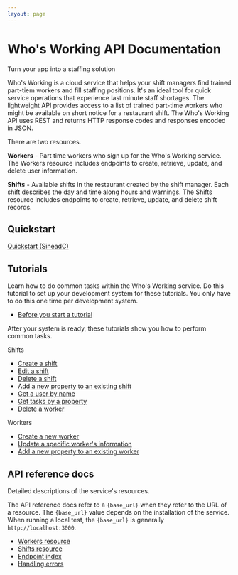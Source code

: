 ```yaml
---
layout: page
---
```


# Who's Working API Documentation

Turn your app into a staffing solution

Who's Working is a cloud service that helps your shift managers find trained part-tiem workers and fill staffing positions. It's an ideal tool for quick service operations that experience last minute staff shortages. The lightweight API provides access to a list of trained part-time workers who might be available on short notice for a restaurant shift. The Who's Working API uses REST and returns HTTP response codes and responses encoded in JSON.

There are two resources.

**Workers** - Part time workers who sign up for the Who's Working service. The Workers resource includes endpoints to create, retrieve, update, and delete user information.

**Shifts** - Available shifts in the restaurant created by the shift manager. Each shift describes the day and time along hours and warnings. The Shifts resource includes endpoints to create, retrieve, update, and delete shift records.


## Quickstart

[Quickstart (SineadC)](api/quickstart_sinead.md)

## Tutorials

Learn how to do common tasks within the Who's Working service. Do this tutorial to set up your development system for these tutorials. You only have to do this one time per development system.

* [Before you start a tutorial](tutorials/before-you-start-a-tutorial)

After your system is ready, these tutorials show you how to perform common tasks.

Shifts

* [Create a shift](x)
* [Edit a shift](x)
* [Delete a shift](x)
* [Add a new property to an existing shift](s)
* [Get a user by name](tutorials/get-a-user-by-name)
* [Get tasks by a property](tutorials/get-task-by-property.md)
* [Delete a worker](tutorials/delete-a-task)

Workers

* [Create a new worker](x)
* [Update a specific worker's information](x)
* [Add a new property to an existing worker](s)


## API reference docs

Detailed descriptions of the service's resources.

The API reference docs refer to a `{base_url}` when they refer to the URL of a resource. The `{base_url}` value depends
on the installation of the service. When running a local test, the `{base_url}` is generally `http://localhost:3000`.

* [Workers resource](api/workers)
* [Shifts resource](api/shifts)
* [Endpoint index](api/endpoint-index)
* [Handling errors](api/handling-errors)
